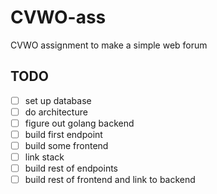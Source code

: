 # CVWO-ass
CVWO assignment to make a simple web forum

## TODO
- [ ] set up database
- [ ] do architecture
- [ ] figure out golang backend
- [ ] build first endpoint
- [ ] build some frontend
- [ ] link stack
- [ ] build rest of endpoints
- [ ] build rest of frontend and link to backend
